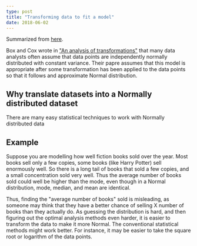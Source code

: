 ```yaml
---
type: post
title: "Transforming data to fit a model"
date: 2018-06-02
---
```


Summarized from [here](https://www.quora.com/In-laymans-language-Box-Cox-transformation-is-used-for-what).

Box and Cox wrote in ["An analysis of transformations"](https://www.nuffield.ox.ac.uk/users/cox/cox72.pdf)
that many data analysts often assume that data points are independently normally distributed
with constant variance. Their papre assumes that this model is appropriate
after some transformation has been applied to the data points so that it follows
and approximate Normal distribution.

## Why translate datasets into a Normally distributed dataset

There are many easy statistical techniques to work with Normally distributed data

## Example

Suppose you are modelling how well fiction books sold over the year.
Most books sell only a few copies, some books (like Harry Potter) sell
enormously well. So there is a long tail of books that sold a few copies,
and a small concentration sold very well.
Thus the average number of books sold could well be higher than the mode,
even though in a Normal distribution, mode, median, and mean are identical.

Thus, finding the "average number of books" sold is misleading,
as someone may think that they have a better chance of selling X number of books than they actually do.
As guessing the distribution is hard, and then figuring out the optimal analysis methods even harder,
it is easier to transform the data to make it more Normal.
The conventional statistical methods might work better.
For instance, it may be easier to take the square root or logarithm of the data points.

